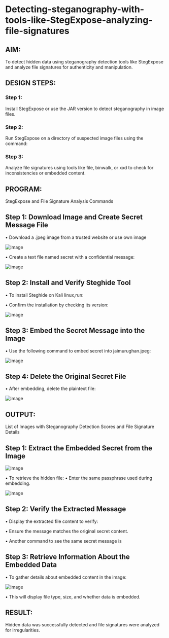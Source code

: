 # Detecting-steganography-with-tools-like-StegExpose-analyzing-file-signatures
## AIM:
To detect hidden data using steganography detection tools like StegExpose and analyze file signatures for authenticity and manipulation.

## DESIGN STEPS:
### Step 1:
Install StegExpose or use the JAR version to detect steganography in image files.

### Step 2:
Run StegExpose on a directory of suspected image files using the command:

### Step 3:
Analyze file signatures using tools like file, binwalk, or xxd to check for inconsistencies or embedded content.

## PROGRAM:
StegExpose and File Signature Analysis Commands

## Step 1: Download Image and Create Secret Message File

• Download a .jpeg image from a trusted website or use own image

![image](https://github.com/user-attachments/assets/43e22e89-09dd-4014-aab9-b2dc4df887c7)

• Create a text file named secret with a confidential message:

![image](https://github.com/user-attachments/assets/4367416e-aba5-4017-a17e-9b27efce6b1b)

## Step 2: Install and Verify Steghide Tool

• To install Steghide on Kali linux,run:

• Confirm the installation by checking its version:

![image](https://github.com/user-attachments/assets/4757d998-6435-4d68-926a-f705774331a7)

## Step 3: Embed the Secret Message into the Image

• Use the following command to embed secret into jaimurughan.jpeg:

![image](https://github.com/user-attachments/assets/4ac8c268-9d68-406c-b58a-48e6c571b514)

## Step 4: Delete the Original Secret File

• After embedding, delete the plaintext file:

![image](https://github.com/user-attachments/assets/7652143c-632a-4459-92e5-a7637ab2148a)



## OUTPUT:
List of Images with Steganography Detection Scores and File Signature Details


## Step 1: Extract the Embedded Secret from the Image

![image](https://github.com/user-attachments/assets/92ac9d2a-b11f-471b-b7f4-461bf2eed591)

• To retrieve the hidden file: • Enter the same passphrase used during embedding.

![image](https://github.com/user-attachments/assets/64125eed-6310-4879-9e21-f267863d00f9)

## Step 2: Verify the Extracted Message

• Display the extracted file content to verify:

• Ensure the message matches the original secret content.

• Another command to see the same secret message is

## Step 3: Retrieve Information About the Embedded Data

• To gather details about embedded content in the image:

![image](https://github.com/user-attachments/assets/9a58248e-1841-4f51-a154-12fcad34db44)

• This will display file type, size, and whether data is embedded.


## RESULT:
Hidden data was successfully detected and file signatures were analyzed for irregularities.
